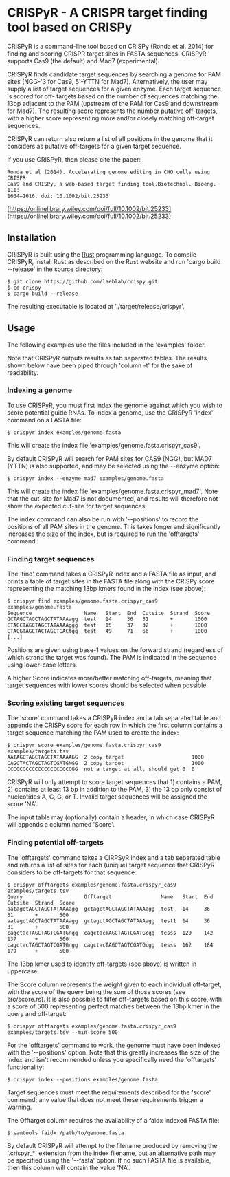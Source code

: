 # CRISPyR - A CRISPR target finding tool based on CRISPy

CRISPyR is a command-line tool based on CRISPy (Ronda et al. 2014) for finding
and scoring CRISPR target sites in FASTA sequences. CRISPyR supports Cas9 (the
default) and Mad7 (experimental).

CRISPyR finds candidate target sequences by searching a genome for PAM sites
(NGG-'3 for Cas9, 5'-YTTN for Mad7). Alternatively, the user may supply a list
of target sequences for a given enzyme. Each target sequence is scored for off-
targets based on the number of sequences matching the 13bp adjacent to the PAM
(upstream of the PAM for Cas9 and downstream for Mad7). The resulting score
represents the number putative off-targets, with a higher score representing
more and/or closely matching off-target sequences.

CRISPyR can return also return a list of all positions in the genome that it
considers as putative off-targets for a given target sequence.

If you use CRISPyR, then please cite the paper:

    Ronda et al (2014). Accelerating genome editing in CHO cells using CRISPR
    Cas9 and CRISPy, a web-based target finding tool.Biotechnol. Bioeng. 111:
    1604–1616. doi: 10.1002/bit.25233

[https://onlinelibrary.wiley.com/doi/full/10.1002/bit.25233](https://onlinelibrary.wiley.com/doi/full/10.1002/bit.25233)


## Installation

CRISPyR is built using the [Rust](https://www.rust-lang.org) programming
language. To compile CRISPyR, install Rust as described on the Rust website
and run 'cargo build --release' in the source directory:

    $ git clone https://github.com/laeblab/crispy.git
    $ cd crispy
    $ cargo build --release

The resulting executable is located at './target/release/crispyr'.


## Usage

The following examples use the files included in the 'examples' folder.

Note that CRISPyR outputs results as tab separated tables. The results shown
below have been piped through 'column -t' for the sake of readability.


### Indexing a genome

To use CRISPyR, you must first index the genome against which you wish to
score potential guide RNAs. To index a genome, use the CRISPyR 'index' command
on a FASTA file:

    $ crispyr index examples/genome.fasta

This will create the index file 'examples/genome.fasta.crispyr_cas9'.

By default CRISPyR will search for PAM sites for CAS9 (NGG), but MAD7 (YTTN)
is also supported, and may be selected using the --enzyme option:

    $ crispyr index --enzyme mad7 examples/genome.fasta

This will create the index file 'examples/genome.fasta.crispyr_mad7'. Note that
the cut-site for Mad7 is not documented, and results will therefore not show
the expected cut-site for target sequences.

The index command can also be run with '--positions' to record the positions of
all PAM sites in the genome. This takes longer and significantly increases the
size of the index, but is required to run the 'offtargets' command.


### Finding target sequences

The 'find' command takes a CRISPyR index and a FASTA file as input, and prints
a table of target sites in the FASTA file along with the CRISPy score
representing the matching 13bp kmers found in the index (see above):

    $ crispyr find examples/genome.fasta.crispyr_cas9 examples/genome.fasta
    Sequence                 Name   Start  End  Cutsite  Strand  Score
    GCTAGCTAGCTAGCTATAAAagg  test   14     36   31       +       1000
    CTAGCTAGCTAGCTATAAAAggg  test   15     37   32       +       1000
    CTACGTAGCTACTAGCTGACtgg  test   49     71   66       +       1000
    [...]

Positions are given using base-1 values on the forward strand (regardless of
which strand the target was found). The PAM is indicated in the sequence using
lower-case letters.

A higher Score indicates more/better matching off-targets, meaning that target
sequences with lower scores should be selected when possible.


### Scoring existing target sequences

The 'score' command takes a CRISPyR index and a tab separated table and
appends the CRISPy score for each row in which the first column contains a
target sequence matching the PAM used to create the index:

    $ crispyr score examples/genome.fasta.crispyr_cas9 examples/targets.tsv
    AATAGCTAGCTAGCTATAAAAGG  2 copy target                      1000
    CAGCTACTAGCTAGTCGATGNGG  2 copy target                      1000
    CCCCCCCCCCCCCCCCCCCCCGG  not a target at all. should get 0  0

CRISPyR will only attempt to score target sequences that 1) contains a PAM,
2) contains at least 13 bp in addition to the PAM, 3) the 13 bp only consist
of nucleotides A, C, G, or T. Invalid target sequences will be assigned the
score 'NA'.

The input table may (optionally) contain a header, in which case CRISPyR will
appends a column named 'Score'.


### Finding potential off-targets

The 'offtargets' command takes a CIRPSyR index and a tab separated table and
returns a list of sites for each (unique) target sequence that CRISPyR considers
to be off-targets for that sequence:

    $ crispyr offtargets examples/genome.fasta.crispyr_cas9 examples/targets.tsv
    Query                    Offtarget                Name   Start  End  Cutsite  Strand  Score
    aatagctAGCTAGCTATAAAagg  gctagctAGCTAGCTATAAAagg  test   14     36   31       +       500
    aatagctAGCTAGCTATAAAagg  gctagctAGCTAGCTATAAAagg  test1  14     36   31       +       500
    cagctacTAGCTAGTCGATGngg  cagctacTAGCTAGTCGATGcgg  tesss  120    142  137      +       500
    cagctacTAGCTAGTCGATGngg  cagctacTAGCTAGTCGATGcgg  tesss  162    184  179      +       500

The 13bp kmer used to identify off-targets (see above) is written in uppercase.

The Score column represents the weight given to each individual off-target, with
the score of the query being the sum of those scores (see src/score.rs). It is
also possible to filter off-targets based on this score, with a score of 500
representing perfect matches between the 13bp kmer in the query and off-target:

    $ crispyr offtargets examples/genome.fasta.crispyr_cas9 examples/targets.tsv --min-score 500

For the 'offtargets' command to work, the genome must have been indexed with the
'--positions' option. Note that this greatly increases the size of the index and
isn't recommended unless you specifically need the 'offtargets' functionality:

    $ crispyr index --positions examples/genome.fasta

Target sequences must meet the requirements described for the 'score' command;
any value that does not meet these requirements trigger a warning.

The Offtarget column requires the availability of a faidx indexed FASTA file:

    $ samtools faidx /path/to/genome.fasta

By default CRISPyR will attempt to the filename produced by removing the
'.crispyr_*' extension from the index filename, but an alternative path may be
specified using the '--fasta' option. If no such FASTA file is available, then
this column will contain the value 'NA'.
